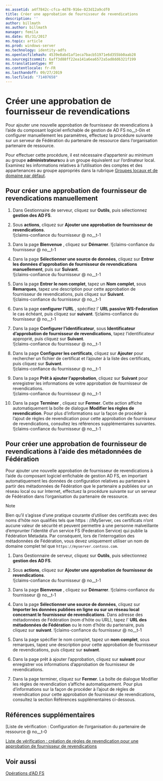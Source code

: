 ```yaml
---
ms.assetid: a4f7842c-cfca-4d78-916e-023d12a9cdf0
title: Créer une approbation de fournisseur de revendications
description: ''
author: billmath
ms.author: billmath
manager: femila
ms.date: 05/31/2017
ms.topic: article
ms.prod: windows-server
ms.technology: identity-adfs
ms.openlocfilehash: 4539e8abd1af1eca7bacb51971e6d355bb0aab28
ms.sourcegitcommit: 6aff3d88ff22ea141a6ea6572a5ad8dd6321f199
ms.translationtype: MT
ms.contentlocale: fr-FR
ms.lasthandoff: 09/27/2019
ms.locfileid: "71407658"
---
```

# <a name="create-a-claims-provider-trust"></a>Créer une approbation de fournisseur de revendications

Pour ajouter une nouvelle approbation de fournisseur de revendications à l’aide du composant logiciel enfichable de gestion de AD FS no__t-0in et configurer manuellement les paramètres, effectuez la procédure suivante sur un serveur de Fédération du partenaire de ressource dans l’organisation partenaire de ressource.  
  
Pour effectuer cette procédure, il est nécessaire d’appartenir au minimum au groupe **administrateurs**ou à un groupe équivalent sur l’ordinateur local.  Examinez les informations relatives à l’utilisation des comptes et des appartenances au groupe appropriés dans la rubrique [Groupes locaux et de domaine par défaut](https://go.microsoft.com/fwlink/?LinkId=83477).   
  
## <a name="to-create-a-claims-provider-trust-manually"></a>Pour créer une approbation de fournisseur de revendications manuellement  
  
1.  Dans Gestionnaire de serveur, cliquez sur **Outils**, puis sélectionnez **gestion des AD FS**.  
  
2.  Sous **actions**, cliquez sur **Ajouter une approbation de fournisseur de revendications**.  
![claims-confiance du fournisseur @ no__t-1   
  
3.  Dans la page **Bienvenue** , cliquez sur **Démarrer**. 
![claims-confiance du fournisseur @ no__t-1    
  
4.  Dans la page **Sélectionner une source de données**, cliquez sur **Entrer les données d’approbation de fournisseur de revendications manuellement**, puis sur **Suivant**.  
![claims-confiance du fournisseur @ no__t-1     

5.  Dans la page **Entrer le nom complet**, tapez un **Nom complet**, sous **Remarques**, tapez une description pour cette approbation de fournisseur de revendications, puis cliquez sur **Suivant**.  
![claims-confiance du fournisseur @ no__t-1     

6.  Dans la page **configurer l’URL** , spécifiez l' **URL passive WS-Federation** le cas échéant, puis cliquez sur **suivant**.
![claims-confiance du fournisseur @ no__t-1     

8. Dans la page **Configurer l’identificateur**, sous **Identificateur d’approbation de fournisseur de revendications**, tapez l’identificateur approprié, puis cliquez sur **Suivant**.  
![claims-confiance du fournisseur @ no__t-1    

9. Dans la page **Configurer les certificats**, cliquez sur **Ajouter** pour rechercher un fichier de certificat et l’ajouter à la liste des certificats, puis cliquez sur **Suivant**.  
![claims-confiance du fournisseur @ no__t-1    

10. Dans la page **Prêt à ajouter l’approbation**, cliquez sur **Suivant** pour enregistrer les informations de votre approbation de fournisseur de revendications.  
![claims-confiance du fournisseur @ no__t-1    

11. Dans la page **Terminer** , cliquez sur **Fermer**. Cette action affiche automatiquement la boîte de dialogue **Modifier les règles de revendication**. Pour plus d’informations sur la façon de procéder à l’ajout de règles de revendication pour cette approbation de fournisseur de revendications, consultez les références supplémentaires suivantes.  
![claims-confiance du fournisseur @ no__t-1

## <a name="to-create-a-claims-provider-trust-using-federation-metadata"></a>Pour créer une approbation de fournisseur de revendications à l’aide des métadonnées de Fédération
Pour ajouter une nouvelle approbation de fournisseur de revendications à l’aide du composant logiciel enfichable de gestion AD FS, en important automatiquement les données de configuration relatives au partenaire à partir des métadonnées de Fédération que le partenaire a publiées sur un réseau local ou sur Internet, effectuez la procédure suivante sur un serveur de Fédération dans l’organisation du partenaire de ressource.

>[!NOTE]
>Bien qu’il s’agisse d’une pratique courante d’utiliser des certificats avec des noms d’hôte non qualifiés tels que https : \//MyServer, ces certificats n’ont aucune valeur de sécurité et peuvent permettre à une personne malveillante d’emprunter l’identité d’un service FS (Federation Service) qui publie la Fédération Metadata. Par conséquent, lors de l’interrogation des métadonnées de Fédération, vous devez uniquement utiliser un nom de domaine complet tel que `https://myserver.contoso.com`.

1.  Dans Gestionnaire de serveur, cliquez sur **Outils**, puis sélectionnez **gestion des AD FS**.  
  
2.  Sous **actions**, cliquez sur **Ajouter une approbation de fournisseur de revendications**.  
![claims-confiance du fournisseur @ no__t-1   
  
3.  Dans la page **Bienvenue** , cliquez sur **Démarrer**. 
![claims-confiance du fournisseur @ no__t-1    
  
4.  Dans la page **Sélectionner une source de données**, cliquez sur **Importer les données publiées en ligne ou sur un réseau local concernant le fournisseur de revendications**. Dans adresse des métadonnées de Fédération (nom d’hôte ou URL), tapez l' **URL des métadonnées de Fédération** ou le nom d’hôte du partenaire, puis cliquez sur **suivant**.
![claims-confiance du fournisseur @ no__t-1    

5.  Dans la page spécifier le nom complet, tapez un **nom complet**, sous remarques, tapez une description pour cette approbation de fournisseur de revendications, puis cliquez sur **suivant**.

6.  Dans la page prêt à ajouter l’approbation, cliquez sur **suivant** pour enregistrer vos informations d’approbation de fournisseur de revendications.

7.  Dans la page terminer, cliquez sur **Fermer**. La boîte de dialogue Modifier les règles de revendication s’affiche automatiquement. Pour plus d’informations sur la façon de procéder à l’ajout de règles de revendication pour cette approbation de fournisseur de revendications, consultez la section Références supplémentaires ci-dessous.



    
## <a name="additional-references"></a>Références supplémentaires  
[Liste de vérification : Configuration de l’organisation du partenaire de ressource @ no__t-0  
  
[Liste de vérification : création de règles de revendication pour une approbation de fournisseur de revendications](../../ad-fs/deployment/Checklist--Creating-Claim-Rules-for-a-Claims-Provider-Trust.md)  
  
## <a name="see-also"></a>Voir aussi  
[Opérations d’AD FS](../../ad-fs/AD-FS-2016-Operations.md) 
  
